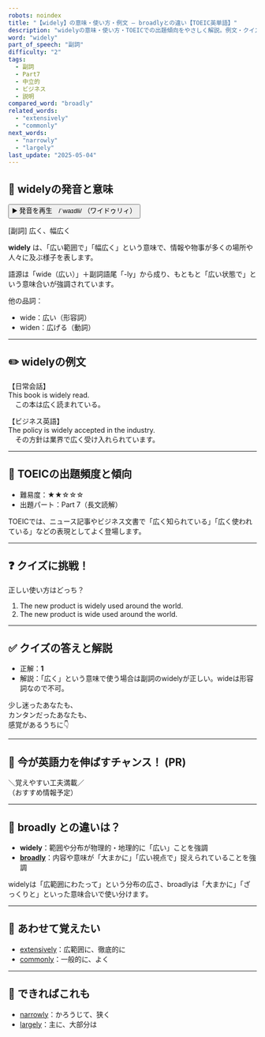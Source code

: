 ```yaml
---
robots: noindex
title: "【widely】の意味・使い方・例文 ― broadlyとの違い【TOEIC英単語】"
description: "widelyの意味・使い方・TOEICでの出題傾向をやさしく解説。例文・クイズ付きでbroadlyとの違いもわかりやすく学べます。"
word: "widely"
part_of_speech: "副詞"
difficulty: "2"
tags:
  - 副詞
  - Part7
  - 中立的
  - ビジネス
  - 説明
compared_word: "broadly"
related_words:
  - "extensively"
  - "commonly"
next_words:
  - "narrowly"
  - "largely"
last_update: "2025-05-04"
---
```


## 🔰 widelyの発音と意味

<button class="play-audio" onclick="playTTS('widely')">
  <span class="play-audio-main">
    ▶️ 発音を再生　/ˈwaɪdli/
  </span>
  <span class="play-audio-sub">
    （ワイドゥリィ）
  </span>
</button>

[副詞] 広く、幅広く

**widely** は、「広い範囲で」「幅広く」という意味で、情報や物事が多くの場所や人々に及ぶ様子を表します。

語源は「wide（広い）」＋副詞語尾「-ly」から成り、もともと「広い状態で」という意味合いが強調されています。

他の品詞：  
- wide：広い（形容詞）
- widen：広げる（動詞）

---

## ✏️ widelyの例文

【日常会話】  
This book is widely read.  
　この本は広く読まれている。

【ビジネス英語】  
The policy is widely accepted in the industry.  
　その方針は業界で広く受け入れられています。

---

## 🎯 TOEICの出題頻度と傾向

- 難易度：★★☆☆☆
- 出題パート：Part 7（長文読解）

TOEICでは、ニュース記事やビジネス文書で「広く知られている」「広く使われている」などの表現としてよく登場します。

---

## ❓ クイズに挑戦！

正しい使い方はどっち？

1. The new product is widely used around the world.  
2. The new product is wide used around the world.

---

## ✅ クイズの答えと解説

- 正解：**1**
- 解説：「広く」という意味で使う場合は副詞のwidelyが正しい。wideは形容詞なので不可。

少し迷ったあなたも、  
カンタンだったあなたも、  
感覚があるうちに👇️

---

## 🚀 今が英語力を伸ばすチャンス！ (PR)

<div class="info-center">
＼覚えやすい工夫満載／<br>  
（おすすめ情報予定）
</div>

---

## 🤔  broadly との違いは？

- **widely**：範囲や分布が物理的・地理的に「広い」ことを強調
- **[broadly](/word/broadly/)**：内容や意味が「大まかに」「広い視点で」捉えられていることを強調

widelyは「広範囲にわたって」という分布の広さ、broadlyは「大まかに」「ざっくりと」といった意味合いで使い分けます。

---

## 🧩 あわせて覚えたい

- [extensively](/word/extensively/)：広範囲に、徹底的に
- [commonly](/word/commonly/)：一般的に、よく

---

## 📖 できればこれも

- [narrowly](/word/narrowly/)：かろうじて、狭く
- [largely](/word/largely/)：主に、大部分は

<!-- cvid: aid25_bid29 -->

